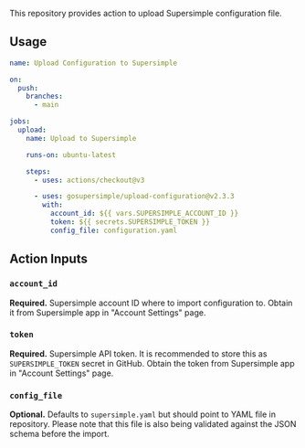 This repository provides action to upload Supersimple configuration file.

## Usage

```yaml
name: Upload Configuration to Supersimple

on:
  push:
    branches:
      - main

jobs:
  upload:
    name: Upload to Supersimple

    runs-on: ubuntu-latest

    steps:
      - uses: actions/checkout@v3

      - uses: gosupersimple/upload-configuration@v2.3.3
        with:
          account_id: ${{ vars.SUPERSIMPLE_ACCOUNT_ID }}
          token: ${{ secrets.SUPERSIMPLE_TOKEN }}
          config_file: configuration.yaml
```

## Action Inputs

### `account_id`

**Required.** Supersimple account ID where to import configuration to. Obtain it from Supersimple app in "Account Settings" page.

### `token`

**Required.** Supersimple API token. It is recommended to store this as `SUPERSIMPLE_TOKEN` secret in GitHub. Obtain the token from Supersimple app in "Account Settings" page.

### `config_file`

**Optional.** Defaults to `supersimple.yaml` but should point to YAML file in repository. Please note that this file is also being validated against the JSON schema before the import.
